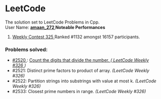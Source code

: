 # LeetCode
The solution set to LeetCode Problems in Cpp. 
<br> 
User Name: <b> <a href='https://leetcode.com/amaan_272/'> amaan_272 </a> </b>
<b> Noteable Performances </b>
<ol>
  <li> <a href='https://leetcode.com/contest/weekly-contest-325/'> Weekly Contest 325 </a> Ranked #1132 amongst 16157 participants.  
</ol>

<h3> Problems solved: </h3>
<ul> 
  <li> <a href='https://github.com/amaan-272/LeetCode/blob/main/LC%20Count%20the%20digits%20that%20divide%20a%20number.cpp'> #2520 </a>: <a href='https://leetcode.com/contest/weekly-contest-326/problems/count-the-digits-that-divide-a-number/'> Count the digits that divide the number. </a> <i> (<a href='https://leetcode.com/contest/weekly-contest-326/'> LeetCode Weekly #326 </a>) </i> </li>
  <li> #2521: Distinct prime factors to product of array. <i> (LeetCode Weekly #326) </i> </li>
  <li> #2522: Partition strings into substrings with value at most k. <i> (LeetCode Weekly #326) </i> </li>
  <li> #2533: Closest prime numbers in range. <i> (LeetCode Weekly #326) </i> </li>
</ul>
